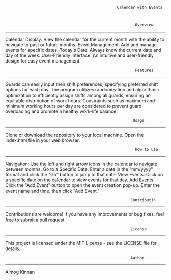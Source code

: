                                                      Calendar with Events



                                                             Overview
                                                             
__________________________________________________________________________________________________________________

Calendar Display: View the calendar for the current month with the ability to navigate to past or future months.
Event Management: Add and manage events for specific dates.
Today's Date: Always know the current date and day of the week.
User-Friendly Interface: An intuitive and user-friendly design for easy event management.


                                                             Features
                                                             
__________________________________________________________________________________________________________________

Guards can easily input their shift preferences, specifying preferred shift options for each day.
The program utilizes randomization and algorithmic optimization to efficiently assign shifts among all guards, ensuring an equitable distribution of work hours.
Constraints such as maximum and minimum working hours per day are considered to prevent guard overloading and promote a healthy work-life balance.


                                                            Usage
                                                            
__________________________________________________________________________________________________________________

Clone or download the repository to your local machine.
Open the index.html file in your web browser.


                                                             how to use
__________________________________________________________________________________________________________________

Navigation: Use the left and right arrow icons in the calendar to navigate between months.
Go to a Specific Date: Enter a date in the "mm/yyyy" format and click the "Go" button to jump to that date.
View Events: Click on a specific date on the calendar to view events for that day.
Add Events: Click the "Add Event" button to open the event creation pop-up. Enter the event name and time, then click "Add Event."

                                                           Contributin
__________________________________________________________________________________________________________________

Contributions are welcome! If you have any improvements or bug fixes, feel free to submit a pull request.

                                                           License
__________________________________________________________________________________________________________________

This project is licensed under the MIT License - see the LICENSE file for details.


                                                           Author
___________________________________________________________________________________________________________________

Almog Kinnan 
 
 
